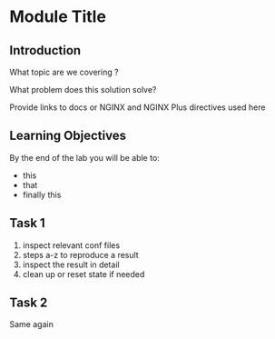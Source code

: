 # Module Title

## Introduction

What topic are we covering ?

What problem does this solution solve?

Provide links to docs or NGINX and NGINX Plus directives used here

## Learning Objectives 

By the end of the lab you will be able to: 
 * this
 * that
 * finally this

## Task 1

1. inspect relevant conf files
2. steps a-z to reproduce a result
3. inspect the result in detail
4. clean up or reset state if needed

## Task 2

Same again